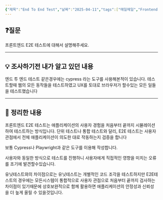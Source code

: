 ```yaml
---
{"제목":"End To End Test","날짜":"2025-04-11","tags":["매일메일","Frontend"],"dg-publish":true,"permalink":"/매일메일/25년4월/End To End Test/","dgPassFrontmatter":true,"updated":"2025-04-28T08:36:25.038+09:00"}
---
```


## ❓질문

프론트엔드 E2E 테스트에 대해서 설명해주세요.

---
## 💡 조사하기전 내가 알고 있던 내용

엔드 투 엔드 테스트 같은경우에는 cypress 라는 도구를 사용해본적이 있습니다.
테스트할때 웹의 모든 동작들을 테스트하였고 UX를 토대로 브라우저가 할수있는 모든 일들을 테스트했습니다

---
## 🏫 정리한 내용

프론트엔드 E2E 테스트는 애플리케이션의 사용자 경험을 처음부터 끝까지 시뮬레이션하여 테스트하는 방식입니다.
단위 테스트나 통합 테스트와 달리, E2E 테스트는 사용자 관점에서 전체 애플리케이션이 의도한 대로 작동하는지 검증을 합니다

보통 Cypress나 Playwright과 같은 도구를 이용해 작성합니다.

사용자와 동일한 방식으로 테스트를 진행하니 사용자에게 직접적인 영향을 미치는 오류를 조기에 발견할수있습니다.

유닛테스트와의 차이점으로는 유닛테스트는 개별적인 코드 조각을 테스트하지만 E2E테스트의 경우에는 모든시스템이 통합적으로 사용자 관점으로 처음부터 끝까지 검사하는 차이점이 있기때문에 상호보완적으로 함께 활용하면 애플리케이션의 안정성과 신뢰성을 더 높게 올릴 수 있을것입니다.